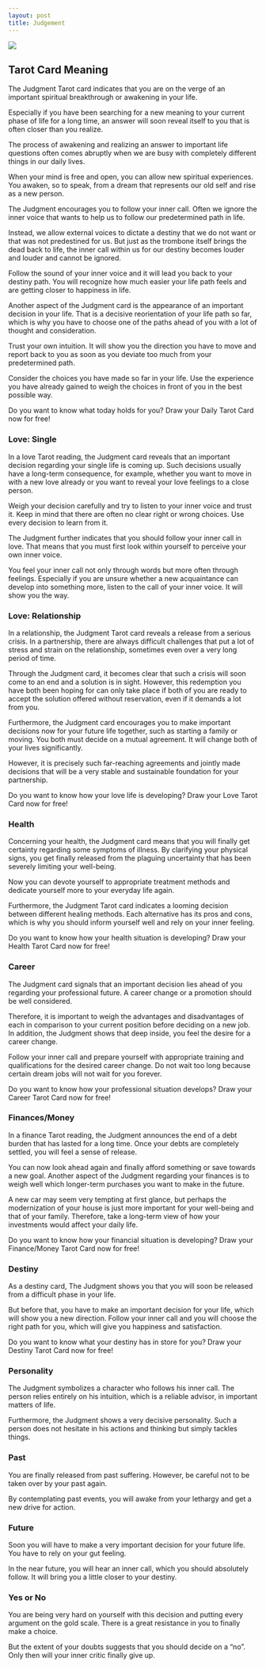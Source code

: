 ```yaml
---
layout: post
title: Judgement
---
```


![](../images/20-Judgement-Tarot-Card-Meaning-732x1024.webp)

## Tarot Card Meaning
The Judgment Tarot card indicates that you are on the verge of an important spiritual breakthrough or awakening in your life.

Especially if you have been searching for a new meaning to your current phase of life for a long time, an answer will soon reveal itself to you that is often closer than you realize.

The process of awakening and realizing an answer to important life questions often comes abruptly when we are busy with completely different things in our daily lives.

When your mind is free and open, you can allow new spiritual experiences. You awaken, so to speak, from a dream that represents our old self and rise as a new person.

The Judgment encourages you to follow your inner call. Often we ignore the inner voice that wants to help us to follow our predetermined path in life.

Instead, we allow external voices to dictate a destiny that we do not want or that was not predestined for us. But just as the trombone itself brings the dead back to life, the inner call within us for our destiny becomes louder and louder and cannot be ignored.

Follow the sound of your inner voice and it will lead you back to your destiny path. You will recognize how much easier your life path feels and are getting closer to happiness in life.

Another aspect of the Judgment card is the appearance of an important decision in your life. That is a decisive reorientation of your life path so far, which is why you have to choose one of the paths ahead of you with a lot of thought and consideration.

Trust your own intuition. It will show you the direction you have to move and report back to you as soon as you deviate too much from your predetermined path.

Consider the choices you have made so far in your life. Use the experience you have already gained to weigh the choices in front of you in the best possible way.

Do you want to know what today holds for you? Draw your Daily Tarot Card now for free!

### Love: Single
In a love Tarot reading, the Judgment card reveals that an important decision regarding your single life is coming up. Such decisions usually have a long-term consequence, for example, whether you want to move in with a new love already or you want to reveal your love feelings to a close person.

Weigh your decision carefully and try to listen to your inner voice and trust it. Keep in mind that there are often no clear right or wrong choices. Use every decision to learn from it.

The Judgment further indicates that you should follow your inner call in love. That means that you must first look within yourself to perceive your own inner voice.

You feel your inner call not only through words but more often through feelings. Especially if you are unsure whether a new acquaintance can develop into something more, listen to the call of your inner voice. It will show you the way.

### Love: Relationship
In a relationship, the Judgment Tarot card reveals a release from a serious crisis. In a partnership, there are always difficult challenges that put a lot of stress and strain on the relationship, sometimes even over a very long period of time.

Through the Judgment card, it becomes clear that such a crisis will soon come to an end and a solution is in sight. However, this redemption you have both been hoping for can only take place if both of you are ready to accept the solution offered without reservation, even if it demands a lot from you.

Furthermore, the Judgment card encourages you to make important decisions now for your future life together, such as starting a family or moving. You both must decide on a mutual agreement. It will change both of your lives significantly.

However, it is precisely such far-reaching agreements and jointly made decisions that will be a very stable and sustainable foundation for your partnership.

Do you want to know how your love life is developing? Draw your Love Tarot Card now for free!

### Health

Concerning your health, the Judgment card means that you will finally get certainty regarding some symptoms of illness. By clarifying your physical signs, you get finally released from the plaguing uncertainty that has been severely limiting your well-being.

Now you can devote yourself to appropriate treatment methods and dedicate yourself more to your everyday life again.

Furthermore, the Judgment Tarot card indicates a looming decision between different healing methods. Each alternative has its pros and cons, which is why you should inform yourself well and rely on your inner feeling.

Do you want to know how your health situation is developing? Draw your Health Tarot Card now for free!

### Career

The Judgment card signals that an important decision lies ahead of you regarding your professional future. A career change or a promotion should be well considered.

Therefore, it is important to weigh the advantages and disadvantages of each in comparison to your current position before deciding on a new job. In addition, the Judgment shows that deep inside, you feel the desire for a career change.

Follow your inner call and prepare yourself with appropriate training and qualifications for the desired career change. Do not wait too long because certain dream jobs will not wait for you forever.

Do you want to know how your professional situation develops? Draw your Career Tarot Card now for free!

### Finances/Money

In a finance Tarot reading, the Judgment announces the end of a debt burden that has lasted for a long time. Once your debts are completely settled, you will feel a sense of release.

You can now look ahead again and finally afford something or save towards a new goal. Another aspect of the Judgment regarding your finances is to weigh well which longer-term purchases you want to make in the future.

A new car may seem very tempting at first glance, but perhaps the modernization of your house is just more important for your well-being and that of your family. Therefore, take a long-term view of how your investments would affect your daily life.

Do you want to know how your financial situation is developing? Draw your Finance/Money Tarot Card now for free!

### Destiny 

As a destiny card, The Judgment shows you that you will soon be released from a difficult phase in your life.

But before that, you have to make an important decision for your life, which will show you a new direction. Follow your inner call and you will choose the right path for you, which will give you happiness and satisfaction.

Do you want to know what your destiny has in store for you? Draw your Destiny Tarot Card now for free!

### Personality
The Judgment symbolizes a character who follows his inner call. The person relies entirely on his intuition, which is a reliable advisor, in important matters of life.

Furthermore, the Judgment shows a very decisive personality. Such a person does not hesitate in his actions and thinking but simply tackles things.

### Past
You are finally released from past suffering. However, be careful not to be taken over by your past again.

By contemplating past events, you will awake from your lethargy and get a new drive for action.

### Future
Soon you will have to make a very important decision for your future life. You have to rely on your gut feeling.

In the near future, you will hear an inner call, which you should absolutely follow. It will bring you a little closer to your destiny.

### Yes or No
You are being very hard on yourself with this decision and putting every argument on the gold scale. There is a great resistance in you to finally make a choice.

But the extent of your doubts suggests that you should decide on a “no”. Only then will your inner critic finally give up.

